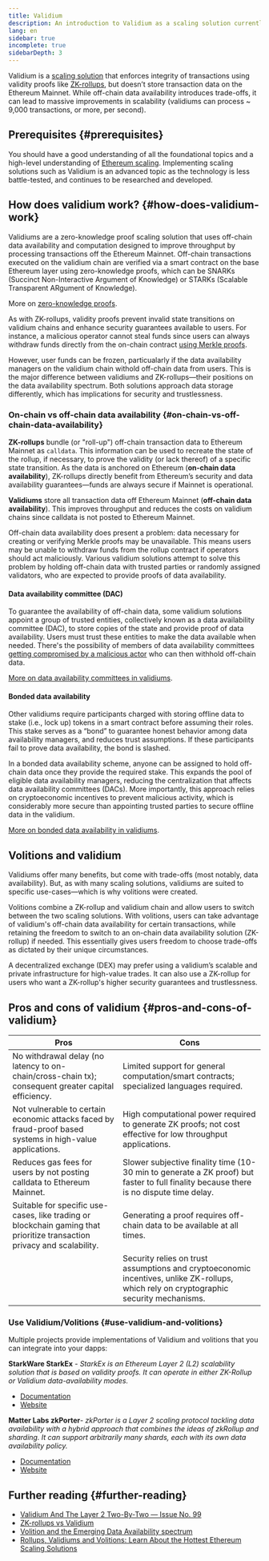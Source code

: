 ```yaml
---
title: Validium
description: An introduction to Validium as a scaling solution currently utilized by the Ethereum community.
lang: en
sidebar: true
incomplete: true
sidebarDepth: 3
---
```


Validium is a [scaling solution](/developers/docs/scaling/) that enforces integrity of transactions using validity proofs like [ZK-rollups](/developers/docs/scaling/zk-rollups/), but doesn’t store transaction data on the Ethereum Mainnet. While off-chain data availability introduces trade-offs, it can lead to massive improvements in scalability (validiums can process ~ 9,000 transactions, or more, per second). 

## Prerequisites {#prerequisites}

You should have a good understanding of all the foundational topics and a high-level understanding of [Ethereum scaling](/developers/docs/scaling/). Implementing scaling solutions such as Validium is an advanced topic as the technology is less battle-tested, and continues to be researched and developed.

## How does validium work? {#how-does-validium-work}

Validiums are a zero-knowledge proof scaling solution that uses off-chain data availability and computation designed to improve throughput by processing transactions off the Ethereum Mainnet. Off-chain transactions executed on the validium chain are verified via a smart contract on the base Ethereum layer using zero-knowledge proofs, which can be SNARKs (Succinct Non-Interactive Argument of Knowledge) or STARKs (Scalable Transparent ARgument of Knowledge). 

More on [zero-knowledge proofs](https://consensys.net/blog/blockchain-explained/zero-knowledge-proofs-starks-vs-snarks/).

As with ZK-rollups, validity proofs prevent invalid state transitions on validium chains and enhance security guarantees available to users. For instance, a malicious operator cannot steal funds since users can always withdraw funds directly from the on-chain contract [using Merkle proofs](/developers/tutorials/merkle-proofs-for-offline-data-integrity/). 

However, user funds can be frozen, particualarly if the data availability managers on the validium chain withold off-chain data from users. This is the major difference between validiums and ZK-rollups—their positions on the data availability spectrum. Both solutions approach data storage differently, which has implications for security and trustlessness. 

### On-chain vs off-chain data availability {#on-chain-vs-off-chain-data-availability}

**ZK-rollups** bundle (or "roll-up") off-chain transaction data to Ethereum Mainnet as `calldata`. This information can be used to recreate the state of the rollup, if necessary, to prove the validity (or lack thereof) of a specific state transition. As the data is anchored on Ethereum (**on-chain data availability**), ZK-rollups directly benefit from Ethereum’s security and data availability guarantees—funds are always secure if Mainnet is operational.

**Validiums** store all transaction data off Ethereum Mainnet (**off-chain data availability**). This improves throughput and reduces the costs on validium chains since calldata is not posted to Ethereum Mainnet. 

Off-chain data availability does present a problem: data necessary for creating or verifying Merkle proofs may be unavailable. This means users may be unable to withdraw funds from the rollup contract if operators should act maliciously. Various validium solutions attempt to solve this problem by holding off-chain data with trusted parties or randomly assigned validators, who are expected to provide proofs of data availability. 

#### Data availability committee (DAC)

To guarantee the availability of off-chain data, some validium solutions appoint a group of  trusted entities, collectively known as a data availability committee (DAC), to store copies of the state and provide proof of data availability. Users must trust these entities to make the data available when needed. There's the possibility of members of data availability committees [getting compromised by a malicious actor](https://notes.ethereum.org/DD7GyItYQ02d0ax_X-UbWg?view) who can then withhold off-chain data. 

[More on data availability committees in validiums](https://medium.com/starkware/data-availability-e5564c416424). 

#### Bonded data availability

Other validiums require participants charged with storing offline data to stake (i.e., lock up) tokens in a smart contract before assuming their roles. This stake serves as a “bond” to guarantee honest behavior among data availability managers, and reduces trust assumptions. If these participants fail to prove data availability, the bond is slashed. 

In a bonded data availability scheme, anyone can be assigned to hold off-chain data once they provide the required stake. This expands the pool of eligible data availability managers, reducing the centralization that affects data availability committees (DACs). More importantly, this approach relies on cryptoeconomic incentives to prevent malicious activity, which is considerably more secure than appointing trusted parties to secure offline data in the validium. 

[More on bonded data availability in validiums](https://blog.matter-labs.io/zkporter-a-breakthrough-in-l2-scaling-ed5e48842fbf). 

## Volitions and validium

Validiums offer many benefits, but come with trade-offs (most notably, data availability). But, as with many scaling solutions, validiums are suited to specific use-cases—which is why volitions were created. 

Volitions combine a ZK-rollup and validium chain and allow users to switch between the two scaling solutions. With volitions, users can take advantage of validium's off-chain data availability for certain transactions, while retaining the freedom to switch to an on-chain data availability solution (ZK-rollup) if needed. This essentially gives users freedom to choose trade-offs as dictated by their unique circumstances. 

A decentralized exchange (DEX) may prefer using a validium’s scalable and private infrastructure for high-value trades. It can also use a ZK-rollup for users who want a ZK-rollup's higher security guarantees and trustlessness. 

## Pros and cons of validium {#pros-and-cons-of-validium}
| Pros                                                                                                      | Cons                                                                                                                                     |
| --------------------------------------------------------------------------------------------------------- | ---------------------------------------------------------------------------------------------------------------------------------------- |
| No withdrawal delay (no latency to on-chain/cross-chain tx); consequent greater capital efficiency.       | Limited support for general computation/smart contracts; specialized languages required.                                                 |
| Not vulnerable to certain economic attacks faced by fraud-proof based systems in high-value applications. | High computational power required to generate ZK proofs; not cost effective for low throughput applications.                             |
| Reduces gas fees for users by not posting calldata to Ethereum Mainnet.                          | Slower subjective finality time (10-30 min to generate a ZK proof) but faster to full finality because there is no dispute time delay. |
| Suitable for specific use-cases, like trading or blockchain gaming that prioritize transaction privacy and scalability. | Generating a proof requires off-chain data to be available at all times.                                                   |
|                                                                               |                           Security relies on trust assumptions and cryptoeconomic incentives, unlike ZK-rollups, which rely on cryptographic security mechanisms. 

### Use Validium/Volitions {#use-validium-and-volitions}

Multiple projects provide implementations of Validium and volitions that you can integrate into your dapps:

**StarkWare StarkEx** - _StarkEx is an Ethereum Layer 2 (L2) scalability solution that is based on validity proofs. It can operate in either ZK-Rollup or Validium data-availability modes._
- [Documentation](https://docs.starkware.co/starkex-v4/starkex-deep-dive/data-availability-modes#validium)
- [Website](https://starkware.co/starkex/)

**Matter Labs zkPorter**-  _zkPorter is a Layer 2 scaling protocol tackling data availability with a hybrid approach that combines the ideas of zkRollup and sharding. It can support arbitrarily many shards, each with its own data availability policy._
- [Documentation](https://docs.zksync.io/zkevm/#what-is-zkporter)
- [Website](https://zksync.io/)

## Further reading {#further-reading}

- [Validium And The Layer 2 Two-By-Two — Issue No. 99](https://www.buildblockchain.tech/newsletter/issues/no-99-validium-and-the-layer-2-two-by-two)
- [ZK-rollups vs Validium](https://blog.matter-labs.io/zkrollup-vs-validium-starkex-5614e38bc263)
- [Volition and the Emerging Data Availability spectrum](https://medium.com/starkware/volition-and-the-emerging-data-availability-spectrum-87e8bfa09bb)
- [Rollups, Validiums and Volitions: Learn About the Hottest Ethereum Scaling Solutions](https://www.defipulse.com/blog/rollups-validiums-and-volitions-learn-about-the-hottest-ethereum-scaling-solutions)
